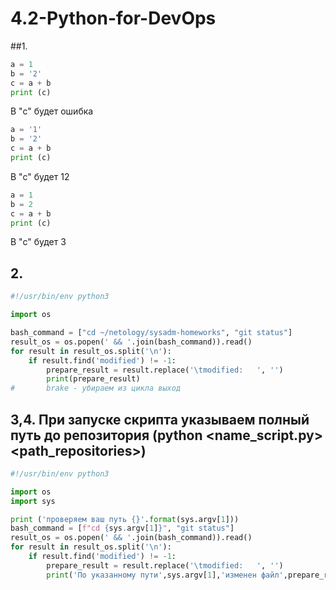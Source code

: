 # 4.2-Python-for-DevOps

##1.

```python
a = 1
b = '2'
c = a + b
print (c)
```
В "с" будет ошибка

```python
a = '1'
b = '2'
c = a + b
print (c)
```
В "с" будет 12

```python
a = 1
b = 2
c = a + b
print (c)
```
В "с" будет 3

## 2.

```python
#!/usr/bin/env python3

import os

bash_command = ["cd ~/netology/sysadm-homeworks", "git status"]
result_os = os.popen(' && '.join(bash_command)).read()
for result in result_os.split('\n'):
    if result.find('modified') != -1:
        prepare_result = result.replace('\tmodified:   ', '')
        print(prepare_result)
#       brake - убираем из цикла выход
```

## 3,4. При запуске скрипта указываем полный путь до репозитория (python <name_script.py> <path_repositories>)

```python
#!/usr/bin/env python3

import os
import sys

print ('проверяем ваш путь {}'.format(sys.argv[1]))
bash_command = [f"cd {sys.argv[1]}", "git status"] 
result_os = os.popen(' && '.join(bash_command)).read()
for result in result_os.split('\n'):
    if result.find('modified') != -1: 
        prepare_result = result.replace('\tmodified:   ', '')
        print('По указанному пути',sys.argv[1],'изменен файл',prepare_result)
```
